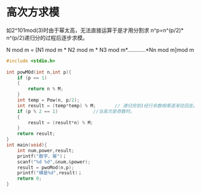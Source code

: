 # 高次方求模
如2^101mod(3)时由于幂太高，无法直接运算于是才用分割求 n^p=n^(p/2)* n^(p/2)递归分的过程后逐步求模。

N mod m = [N1 mod m * N2 mod m * N3 mod m*…………*Nn mod m]mod m

~~~c
#include <stdio.h>
 
int powMOd(int n,int p){
    if (p == 1)
	{
		return n % M;
	}
	int temp = Pow(n, p/2);
	int result = (temp*temp) % M;		// 递归完到1经行余数相乘逐渐往回走。
	if (p % 2 == 1)				//当高次是奇数时。
	{
		result = (result*n) % M;
	}
	return result;
}
int main(void){
    int num,power,result;
    printf("数字，幂")；
    scanf("%d %d",&num,&power);
   	result = pwoMod(n,p);
	printf("模是%d",result)；
    return 0;
}
~~~

